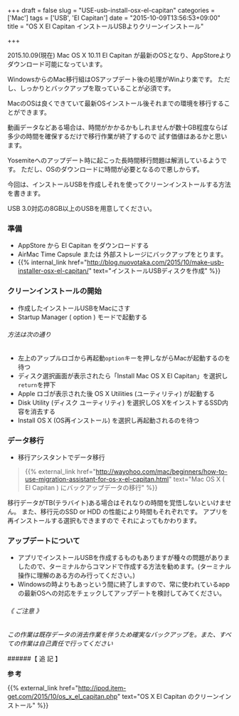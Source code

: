 +++
draft = false
slug = "USE-usb-install-osx-el-capitan"
categories = ['Mac']
tags = ['USB', 'El Capitan']
date = "2015-10-09T13:56:53+09:00"
title = "OS X El Capitan インストールUSBよりクリーンインストール"

+++

2015.10.09(現在)
Mac OS X 10.11 El Capitan が最新のOSとなり、AppStoreよりダウンロード可能になっています。

WindowsからのMac移行組はOSアップデート後の処理がWinより楽です。
ただし、しっかりとバックアップを取っていることが必須です。

MacのOSは良くできていて最新OSインストール後それまでの環境を移行することができます。

動画データなどある場合は、時間がかかるかもしれませんが数十GB程度ならば多少の時間を確保するだけで移行作業が終了するので 試す価値はあるかと思います。

Yosemiteへのアップデート時に起こった長時間移行問題は解消しているようです。
ただし、OSのダウンロードに時間が必要となるので悪しからず。

今回は、インストールUSBを作成しそれを使ってクリーンインストールする方法を書きます。

<!--more-->

USB 3.0対応の8GB以上のUSBを用意してください。

### 準備

+ AppStore から El Capitan をダウンロードする
+ AirMac Time Capsule または 外部ストレージにバックアップをとります。
+ {{% internal_link href="http://blog.nuovotaka.com/2015/10/make-usb-installer-osx-el-capitan/" text="インストールUSBディスクを作成" %}}

### クリーンインストールの開始

+ 作成したインストールUSBをMacにさす
+ Startup Manager ( option ) モードで起動する

###### 方法は次の通り

+ 左上のアップルロゴから再起動``option``キーを押しながらMacが起動するのを待つ
+ ディスク選択画面が表示されたら「Install Mac OS X El Capitan」を選択し``return``を押下
+ Apple ロゴが表示された後 OS X Utilities (ユーティリティ) が起動する
+ Disk Utility (ディスク ユーティリティ) を選択しOS XをインストするSSD内容を消去する
+ Install OS X (OS再インストール) を選択し再起動されるのを待つ


### データ移行

+ 移行アシスタントでデータ移行

> {{% external_link href="http://wayohoo.com/mac/beginners/how-to-use-migration-assistant-for-os-x-el-capitan.html" text="Mac OS X ( El Capitan ) にバックアップデータの移行" %}}

移行データがTB(テラバイト)ある場合はそれなりの時間を覚悟しないといけません。
また、移行元のSSD or HDD の性能により時間もそれぞれです。
アプリを再インストールする選択もできますので それによってもかわります。

### アップデートについて

+ アプリでインストールUSBを作成するものもありますが種々の問題がありましたので、ターミナルからコマンドで作成する方法を勧めます。(ターミナル操作に理解のある方のみ行ってください。)
+ Windowsの時よりもあっという間に終了しますので、常に使われているappの最新OSへの対応をチェックしてアップデートを検討してみてください。

###### 《 ご注意 》

*この作業は既存データの消去作業を伴うため確実なバックアップを。また、すべての作業は自己責任で行ってください*

######【 追 記 】

**参 考**

{{% external_link href="http://ipod.item-get.com/2015/10/os_x_el_capitan.php" text="OS X El Capitan のクリーンインストール" %}}
